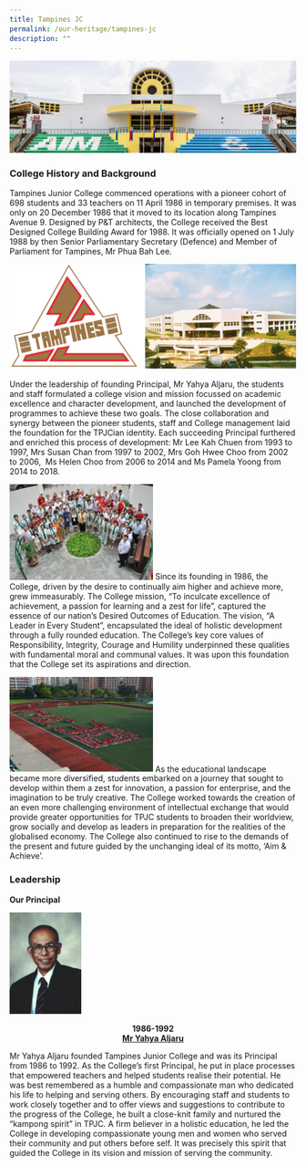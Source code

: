 ```yaml
---
title: Tampines JC
permalink: /our-heritage/tampines-jc
description: ""
---
```

![](/images/Tampines%20JC.png)

### College History and Background

Tampines Junior College commenced operations with a pioneer cohort of 698 students and 33 teachers on 11 April 1986 in temporary premises. It was only on 20 December 1986 that it moved to its location along Tampines Avenue 9. Designed by P&T architects, the College received the Best Designed College Building Award for 1988. It was officially opened on 1 July 1988 by then Senior Parliamentary Secretary (Defence) and Member of Parliament for Tampines, Mr Phua Bah Lee.

![](/images/tampines%20jc%202.png)

Under the leadership of founding Principal, Mr Yahya Aljaru, the students and staff formulated a college vision and mission focussed on academic excellence and character development, and launched the development of programmes to achieve these two goals. The close collaboration and synergy between the pioneer students, staff and College management laid the foundation for the TPJCian identity. Each succeeding Principal furthered and enriched this process of development: Mr Lee Kah Chuen from 1993 to 1997, Mrs Susan Chan from 1997 to 2002, Mrs Goh Hwee Choo from 2002 to 2006,  Ms Helen Choo from 2006 to 2014 and Ms Pamela Yoong from 2014 to 2018.

<img src="/images/2010%20Hosting%20of%20Youth%20Olympic%20Games.jpeg" 
     style="width:50%">
Since its founding in 1986, the College, driven by the desire to continually aim higher and achieve more, grew immeasurably. The College mission, “To inculcate excellence of achievement, a passion for learning and a zest for life”, captured the essence of our nation’s Desired Outcomes of Education. The vision, “A Leader in Every Student”, encapsulated the ideal of holistic development through a fully rounded education. The College’s key core values of Responsibility, Integrity, Courage and Humility underpinned these qualities with fundamental moral and communal values. It was upon this foundation that the College set its aspirations and direction.

<img src="/images/2016%2030th%20Anniversary%20Formation.jpeg" 
     style="width:50%">
As the educational landscape became more diversified, students embarked on a journey that sought to develop within them a zest for innovation, a passion for enterprise, and the imagination to be truly creative. The College worked towards the creation of an even more challenging environment of intellectual exchange that would provide greater opportunities for TPJC students to broaden their worldview, grow socially and develop as leaders in preparation for the realities of the globalised economy. The College also continued to rise to the demands of the present and future guided by the unchanging ideal of its motto, ‘Aim & Achieve’.

### Leadership

**Our Principal**

<img src="/images/Mr%20Yahya%20Aljaru.jpeg" 
     style="width:25%">
<center><b>1986-1992</b><br>
<b><u>Mr Yahya Aljaru</b></u></center>

Mr Yahya Aljaru founded Tampines Junior College and was its Principal from 1986 to 1992. As the College’s first Principal, he put in place processes that empowered teachers and helped students realise their potential. He was best remembered as a humble and compassionate man who dedicated his life to helping and serving others. By encouraging staff and students to work closely together and to offer views and suggestions to contribute to the progress of the College, he built a close-knit family and nurtured the “kampong spirit” in TPJC. A firm believer in a holistic education, he led the College in developing compassionate young men and women who served their community and put others before self. It was precisely this spirit that guided the College in its vision and mission of serving the community.
